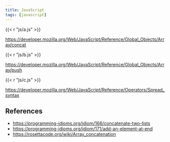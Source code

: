 ```yaml
---
title: JavaScript
tags: [javascript]
---
```


{{< r "js/a.js" >}}

<https://developer.mozilla.org/Web/JavaScript/Reference/Global_Objects/Array/concat>

{{< r "js/b.js" >}}

<https://developer.mozilla.org/Web/JavaScript/Reference/Global_Objects/Array/push>

{{< r "js/c.js" >}}

<https://developer.mozilla.org/Web/JavaScript/Reference/Operators/Spread_syntax>

## References

- <https://programming-idioms.org/idiom/166/concatenate-two-lists>
- <https://programming-idioms.org/idiom/171/add-an-element-at-end>
- <https://rosettacode.org/wiki/Array_concatenation>
